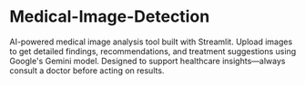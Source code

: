 # Medical-Image-Detection
AI-powered medical image analysis tool built with Streamlit. Upload images to get detailed findings, recommendations, and treatment suggestions using Google's Gemini model. Designed to support healthcare insights—always consult a doctor before acting on results.
